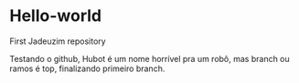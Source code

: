 # Hello-world
First Jadeuzim repository

  Testando o github, Hubot é um nome horrível pra um robô, mas branch ou ramos é top, finalizando primeiro branch.
